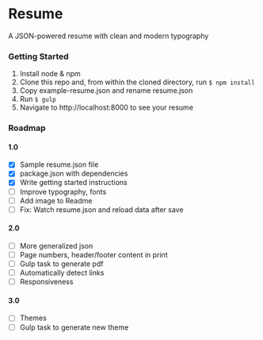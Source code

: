 # Resume
A JSON-powered resume with clean and modern typography

### Getting Started
1. Install node & npm
2. Clone this repo and, from within the cloned directory, run `$ npm install`
3. Copy example-resume.json and rename resume.json
4. Run `$ gulp`
5. Navigate to http://localhost:8000 to see your resume

### Roadmap
#### 1.0
- [x] Sample resume.json file
- [x] package.json with dependencies
- [x] Write getting started instructions
- [ ] Improve typography, fonts
- [ ] Add image to Readme
- [ ] Fix: Watch resume.json and reload data after save

#### 2.0
- [ ] More generalized json
- [ ] Page numbers, header/footer content in print
- [ ] Gulp task to generate pdf
- [ ] Automatically detect links
- [ ] Responsiveness

#### 3.0
- [ ] Themes
- [ ] Gulp task to generate new theme
